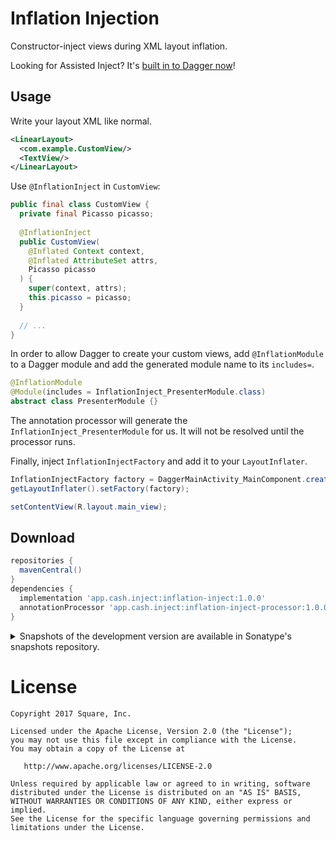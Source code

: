 # Inflation Injection

Constructor-inject views during XML layout inflation.

Looking for Assisted Inject? It's [built in to Dagger now](https://dagger.dev/dev-guide/assisted-injection.html)!


## Usage

Write your layout XML like normal.

```xml
<LinearLayout>
  <com.example.CustomView/>
  <TextView/>
</LinearLayout>
```

Use `@InflationInject` in `CustomView`:

```java
public final class CustomView {
  private final Picasso picasso;
  
  @InflationInject
  public CustomView(
    @Inflated Context context,
    @Inflated AttributeSet attrs,
    Picasso picasso
  ) {
    super(context, attrs);
    this.picasso = picasso;
  }
  
  // ...
}
```

In order to allow Dagger to create your custom views, add `@InflationModule` to a Dagger module and
add the generated module name to its `includes=`.

```java
@InflationModule
@Module(includes = InflationInject_PresenterModule.class)
abstract class PresenterModule {}
```

The annotation processor will generate the `InflationInject_PresenterModule` for us. It will not be
resolved until the processor runs.

Finally, inject `InflationInjectFactory` and add it to your `LayoutInflater`.

```java
InflationInjectFactory factory = DaggerMainActivity_MainComponent.create().factory();
getLayoutInflater().setFactory(factory);

setContentView(R.layout.main_view);
```


## Download

```groovy
repositories {
  mavenCentral()
}
dependencies {
  implementation 'app.cash.inject:inflation-inject:1.0.0'
  annotationProcessor 'app.cash.inject:inflation-inject-processor:1.0.0'
}
```

<details>
<summary>Snapshots of the development version are available in Sonatype's snapshots repository.</summary>
<p>

```groovy
repositories {
  maven {
    url 'https://oss.sonatype.org/content/repositories/snapshots/'
  }
}
dependencies {
  implementation 'app.cash.inject:inflation-inject:1.1.0-SNAPSHOT'
  annotationProcessor 'app.cash.inject:inflation-inject-processor:1.1.0-SNAPSHOT'
}
```

</p>
</details>


# License

    Copyright 2017 Square, Inc.

    Licensed under the Apache License, Version 2.0 (the "License");
    you may not use this file except in compliance with the License.
    You may obtain a copy of the License at

       http://www.apache.org/licenses/LICENSE-2.0

    Unless required by applicable law or agreed to in writing, software
    distributed under the License is distributed on an "AS IS" BASIS,
    WITHOUT WARRANTIES OR CONDITIONS OF ANY KIND, either express or implied.
    See the License for the specific language governing permissions and
    limitations under the License.

